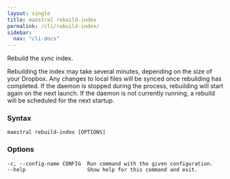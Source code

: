 ```yaml
---
layout: single
title: maestral rebuild-index
permalink: /cli/rebuild-index/
sidebar:
  nav: "cli-docs"
---
```


Rebuild the sync index.

Rebuilding the index may take several minutes, depending on the size of your Dropbox.
Any changes to local files will be synced once rebuilding has completed. If the daemon is
stopped during the process, rebuilding will start again on the next launch. If the daemon
is not currently running, a rebuild will be scheduled for the next startup.

### Syntax

```
maestral rebuild-index [OPTIONS]
```

### Options

```
-c, --config-name CONFIG  Run command with the given configuration.
--help                    Show help for this command and exit.
```
